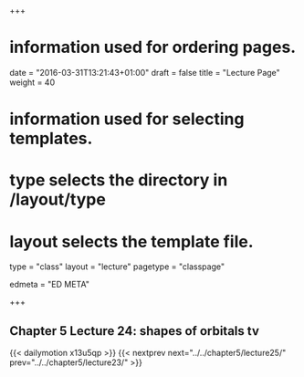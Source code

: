 +++
# information used for ordering pages.
date = "2016-03-31T13:21:43+01:00"
draft = false
title = "Lecture Page"
weight = 40

# information used for selecting templates.
# type selects the directory in /layout/type
# layout selects the template file.

type   = "class"
layout = "lecture"
pagetype = "classpage"





edmeta = "ED META"

+++
## Chapter 5 Lecture 24: shapes of orbitals tv
{{< dailymotion x13u5qp >}}
{{< nextprev next="../../chapter5/lecture25/"     prev="../../chapter5/lecture23/"  >}}

